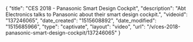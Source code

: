 {
    "title": "CES 2018 - Panasonic Smart Design Cockpit",
    "description": "Abt Electronics talks to Panasonic about their smart design cockpit.",
    "videoid": "137246065",
    "date_created": "1515608892",
    "date_modified": "1515685966",
    "type": "captivate",
    "layout": "video",
    "url": "\/v\/ces-2018-panasonic-smart-design-cockpit\/137246065"
}